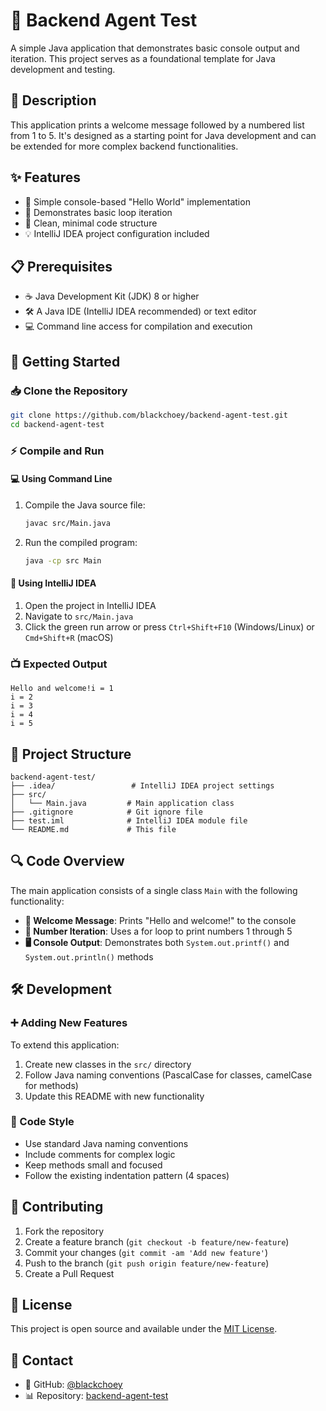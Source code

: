 # 🚀 Backend Agent Test

A simple Java application that demonstrates basic console output and iteration. This project serves as a foundational template for Java development and testing.

## 📝 Description

This application prints a welcome message followed by a numbered list from 1 to 5. It's designed as a starting point for Java development and can be extended for more complex backend functionalities.

## ✨ Features

- 💬 Simple console-based "Hello World" implementation
- 🔄 Demonstrates basic loop iteration
- 🧹 Clean, minimal code structure
- 💡 IntelliJ IDEA project configuration included

## 📋 Prerequisites

- ☕ Java Development Kit (JDK) 8 or higher
- 🛠️ A Java IDE (IntelliJ IDEA recommended) or text editor
- 💻 Command line access for compilation and execution

## 🚀 Getting Started

### 📥 Clone the Repository

```bash
git clone https://github.com/blackchoey/backend-agent-test.git
cd backend-agent-test
```

### ⚡ Compile and Run

#### 💻 Using Command Line

1. Compile the Java source file:
   ```bash
   javac src/Main.java
   ```

2. Run the compiled program:
   ```bash
   java -cp src Main
   ```

#### 🎯 Using IntelliJ IDEA

1. Open the project in IntelliJ IDEA
2. Navigate to `src/Main.java`
3. Click the green run arrow or press `Ctrl+Shift+F10` (Windows/Linux) or `Cmd+Shift+R` (macOS)

### 📺 Expected Output

```
Hello and welcome!i = 1
i = 2
i = 3
i = 4
i = 5
```

## 📁 Project Structure

```
backend-agent-test/
├── .idea/                 # IntelliJ IDEA project settings
├── src/
│   └── Main.java         # Main application class
├── .gitignore            # Git ignore file
├── test.iml              # IntelliJ IDEA module file
└── README.md             # This file
```

## 🔍 Code Overview

The main application consists of a single class `Main` with the following functionality:

- **👋 Welcome Message**: Prints "Hello and welcome!" to the console
- **🔢 Number Iteration**: Uses a for loop to print numbers 1 through 5
- **🖥️ Console Output**: Demonstrates both `System.out.printf()` and `System.out.println()` methods

## 🛠️ Development

### ➕ Adding New Features

To extend this application:

1. Create new classes in the `src/` directory
2. Follow Java naming conventions (PascalCase for classes, camelCase for methods)
3. Update this README with new functionality

### 🎨 Code Style

- Use standard Java naming conventions
- Include comments for complex logic
- Keep methods small and focused
- Follow the existing indentation pattern (4 spaces)

## 🤝 Contributing

1. Fork the repository
2. Create a feature branch (`git checkout -b feature/new-feature`)
3. Commit your changes (`git commit -am 'Add new feature'`)
4. Push to the branch (`git push origin feature/new-feature`)
5. Create a Pull Request

## 📄 License

This project is open source and available under the [MIT License](LICENSE).

## 📧 Contact

- 🐙 GitHub: [@blackchoey](https://github.com/blackchoey)
- 📊 Repository: [backend-agent-test](https://github.com/blackchoey/backend-agent-test)